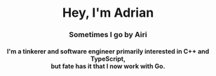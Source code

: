 <h1 align="center">Hey, I'm Adrian</h1>
<h3 align="center">Sometimes I go by Airi</h3>
<h4 align="center">I'm a tinkerer and software engineer primarily interested in C++ and TypeScript, <br/> but fate has it that I now work with Go.</h4>

<!-- <p align="center"><img align="center"
		src="https://github-readme-stats.vercel.app/api/top-langs/?username=adi73434&langs_count=6&theme=dark&title_color=ff0032&text_color=00c8c8&bg_color=0a0a0a&locale=en"
		alt="adi73434" /></p> -->
